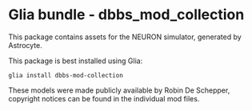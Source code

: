 # Glia bundle - dbbs_mod_collection

This package contains assets for the NEURON simulator, generated by Astrocyte.

This package is best installed using Glia:

    glia install dbbs-mod-collection

These models were made publicly available by Robin De Schepper, copyright notices can be
found in the individual mod files.

